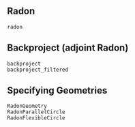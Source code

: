 ## Radon
```@docs
radon
```

## Backproject (adjoint Radon)
```@docs
backproject
backproject_filtered
```

## Specifying Geometries
```@docs
RadonGeometry
RadonParallelCircle
RadonFlexibleCircle
```
